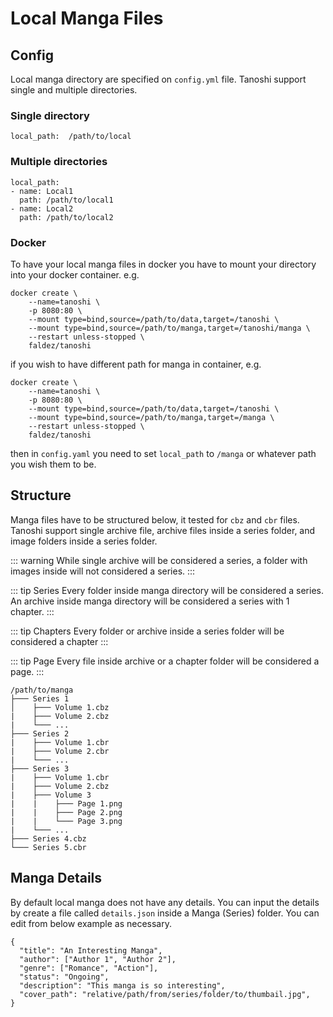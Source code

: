 # Local Manga Files

## Config
Local manga directory are specified on `config.yml` file. Tanoshi support single and multiple directories.

### Single directory

```
local_path:  /path/to/local
```

### Multiple directories

```
local_path:
- name: Local1
  path: /path/to/local1
- name: Local2
  path: /path/to/local2
```

### Docker
To have your local manga files in docker you have to mount your directory into your docker container. e.g.

```
docker create \
    --name=tanoshi \
    -p 8080:80 \
    --mount type=bind,source=/path/to/data,target=/tanoshi \
    --mount type=bind,source=/path/to/manga,target=/tanoshi/manga \
    --restart unless-stopped \
    faldez/tanoshi
```

if you wish to have different path for manga in container, e.g.

```
docker create \
    --name=tanoshi \
    -p 8080:80 \
    --mount type=bind,source=/path/to/data,target=/tanoshi \
    --mount type=bind,source=/path/to/manga,target=/manga \
    --restart unless-stopped \
    faldez/tanoshi
```

 then in `config.yaml` you need to set `local_path` to `/manga` or whatever path you wish them to be. 

## Structure
Manga files have to be structured below, it tested for `cbz` and `cbr` files. Tanoshi support single archive file, archive files inside a series folder, and image folders inside a series folder.

::: warning
While single archive will be considered a series, a folder with images inside will not considered a series.
:::

::: tip Series
Every folder inside manga directory will be considered a series. An archive inside manga directory will be considered a series with 1 chapter.
:::

::: tip Chapters
Every folder or archive inside a series folder will be considered a chapter
:::

::: tip Page
Every file inside archive or a chapter folder will be considered a page.
:::

```
/path/to/manga
├─── Series 1
│    ├─── Volume 1.cbz
|    ├─── Volume 2.cbz
|    └─── ...
├─── Series 2
|    ├─── Volume 1.cbr
|    ├─── Volume 2.cbr
|    └─── ...
├─── Series 3
|    ├─── Volume 1.cbr
|    ├─── Volume 2.cbz
|    ├─── Volume 3
|    |    ├─── Page 1.png
|    |    ├─── Page 2.png
|    |    └─── Page 3.png
|    └─── ...
├─── Series 4.cbz
└─── Series 5.cbr
```

## Manga Details
By default local manga does not have any details. You can input the details by create a file called `details.json` inside a Manga (Series) folder. You can edit from below example as necessary.

```
{
  "title": "An Interesting Manga",
  "author": ["Author 1", "Author 2"],
  "genre": ["Romance", "Action"],
  "status": "Ongoing",
  "description": "This manga is so interesting",
  "cover_path": "relative/path/from/series/folder/to/thumbail.jpg",
}
```
